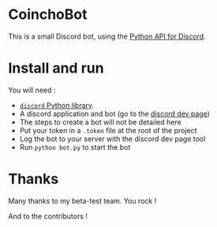 CoinchoBot
===

This is a small Discord bot, using the [Python API for Discord](https://github.com/Rapptz/discord.py).

# Install and run

You will need :
- [`discord` Python library](https://github.com/Rapptz/discord.py).
- A discord application and bot (go to  the [discord dev page](https://discordapp.com/developers/applications))
- The steps to create a bot will not be detailed here
- Put your token in a `.token` file at the root of the project
- Log the bot to your server with the discord dev page tool
- Run `python bot.py` to start the bot

# Thanks

Many thanks to my beta-test team. You rock !

And to the contributors !
